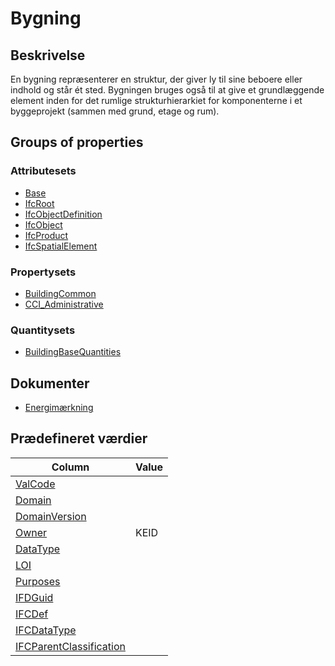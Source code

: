 # Bygning

## Beskrivelse

En bygning repræsenterer en struktur, der giver ly til sine beboere eller indhold og står ét sted. Bygningen bruges også til at give et grundlæggende element inden for det rumlige strukturhierarkiet for komponenterne i et byggeprojekt (sammen med grund, etage og rum).

## Groups of properties

### Attributesets

- [Base](../../../GroupsOfAttributes/Base.md)
- [IfcRoot](../../../GroupsOfAttributes/IfcRoot.md)
- [IfcObjectDefinition](../../../GroupsOfAttributes/IfcObjectDefinition.md)
- [IfcObject](../../../GroupsOfAttributes/IfcObject.md)
- [IfcProduct](../../../GroupsOfAttributes/IfcProduct.md)
- [IfcSpatialElement](../../Sets/Attributesets/IfcSpatialElement.md)

### Propertysets

- [BuildingCommon](../../../PropertySets/BuildingCommon.md)
- [CCI_Administrative](../../GroupsOfProperties/CCI_Administrative.md)

### Quantitysets

- [BuildingBaseQuantities](../../../QuantitySets/BuildingBaseQuantities.md)

## Dokumenter

- [Energimærkning](../../Documents/Energimaerkning.md)

## Prædefineret værdier

| Column                                                                 | Value |
| ---------------------------------------------------------------------- | ----- |
| [ValCode](../../Attributes/ValCode.md)                                 |       |
| [Domain](../../Attributes/Domain.md)                                   |       |
| [DomainVersion](../../Attributes/DomainVersion.md)                     |       |
| [Owner](../../Attributes/Owner.md)                                     | KEID  |
| [DataType](../../Attributes/DataType.md)                               |       |
| [LOI](../../Attributes/LOI.md)                                         |       |
| [Purposes](../../Attributes/LOI.md)                                    |       |
| [IFDGuid](../../Attributes/IFDGuid.md)                                 |       |
| [IFCDef](../../Attributes/IFCDef.md)                                   |       |
| [IFCDataType](../../Attributes/IFCDataType.md)                         |       |
| [IFCParentClassification](../../Attributes/IFCParentClassification.md) |       |
